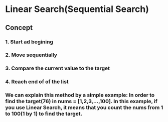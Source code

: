 # Linear Search(Sequential Search)
## Concept
### 1. Start ad begining
### 2. Move sequentially
### 3. Compare the current value to the target
### 4. Reach end of of the list
### We can explain this method by a simple example: In order to find the target(76) in nums = [1,2,3,...,100]. In this example, if you use Linear Search, it means that you count the nums from 1 to 100(1 by 1) to find the target.

